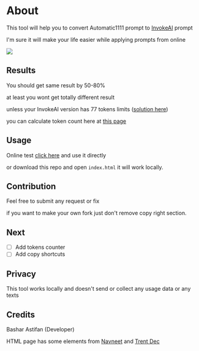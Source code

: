# About
This tool will help you to convert Automatic1111 prompt to [InvokeAI](https://github.com/invoke-ai/InvokeAI) prompt

I'm sure it will make your life easier while applying prompts from online

<img src="https://github.com/basharast/A2IPrompt/assets/3244951/9ed14aa6-0dd6-4938-9c19-d6a21a0b68ca">

## Results
You should get same result by 50-80%

at least you wont get totally different result

unless your InvokeAI version has 77 tokens limits ([solution here](https://github.com/invoke-ai/InvokeAI/pull/2896))

you can calculate token count here at [this page](https://platform.openai.com/tokenizer)

## Usage
Online test [click here](https://basharast.github.io/A2IPrompt/) and use it directly

or download this repo and open `index.html` it will work locally.

## Contribution
Feel free to submit any request or fix

if you want to make your own fork just don't remove copy right section.

## Next

- [ ] Add tokens counter
- [ ] Add copy shortcuts

## Privacy 
This tool works locally and doesn't send or collect any usage data or any texts

## Credits
Bashar Astifan (Developer)

HTML page has some elements from [Navneet](https://codepen.io/heynavneet/details/yXjPLw) and [Trent Dec](https://codepen.io/Trentdec/pen/YBEQKm)
